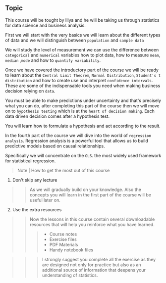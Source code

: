 ## Topic
This course will be tought by Illya and he will be taking us through statistics for data science and business analysis.

 First we will start with the very basics we will learn about the different types of data and we will distinguish between `population` and `sample data`

 We will study the level of measurement we can use the difference between `categorical` and `numerical` variables how to plot data, how to measure `mean`, `median` ,`mode` and how to `quantify variability`.

 Once we have covered the introductory part of the course we will be ready to learn about the `Central Limit Theorem`,  `Normal Distribution`,  `Student's t distribution` and how to create use and interpret `confidence intervals`. These are some of the indispensable tools you need when making business decision relying on `data`.

 You must be able to make predictions under uncertainty and that's precisely what you can do, after completing this part of the course then we will move on to `hypothesis testing` which is at the `heart of decision making`. Each data driven decision comes after a hypothesis test.

You will learn how to formulate a hypothesis and act according to the result.

In the fourth part of the course we will dive into the world of `regression analysis`. Regression analysis is a powerful tool that allows us to build predictive models based on causal relationships.

Specifically we will concentrate on the `OLS`. the most widely used framework for statistical regression.
>
> Note | How to get the most  out of this course

1. Don't skip any lecture
>> As we will gradually build on your knowledge. Also the concepts you will learn in the first part of the course will be useful later on.

2. Use the extra resources
>> Now the lessons in this course contain several downloadable resources that will help you reinforce what you have learned.
>>> * Course notes
>>> * Exercise files
>>> * PDF Materials
>>> * Handy notebook files 

>>> I strongly suggest you complete all the exercise as they are designed not only for practice but also as an additional source of information that deepens your understanding of statistics.






